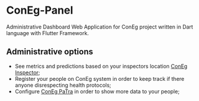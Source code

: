 # ConEg-Panel

Administrative Dashboard Web Application for ConEg project written in Dart language with Flutter Framework.

## Administrative options

- See metrics and predictions based on your inspectors location [ConEg Inspector](https://github.com/marcosatsf/coneg-inspetint);
- Register your people on ConEg system in order to keep track if there anyone disrespecting health protocols;
- Configure [ConEg PaTra](https://github.com/marcosatsf/coneg-panel-user) in order to show more data to your people;



